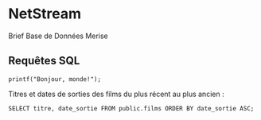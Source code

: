# NetStream
Brief Base de Données Merise


## Requêtes SQL

```
printf("Bonjour, monde!");
```
Titres et dates de sorties des films du plus récent au plus ancien :
```  
SELECT titre, date_sortie FROM public.films ORDER BY date_sortie ASC;
```
